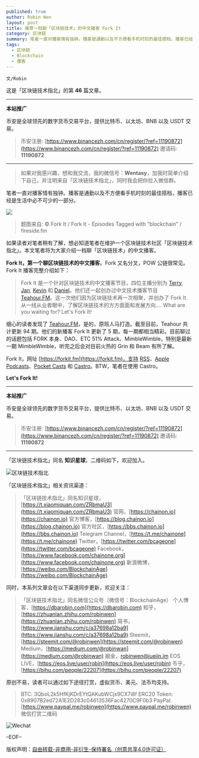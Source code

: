 ```yaml
---
published: true
author: Robin Wen
layout: post
title: 推荐一档聊「区块链技术」的中文播客 Fork It
category: 区块链
summary: 笔者一直对播客情有独钟。播客是通勤以及不方便看手机时刻的最佳搭档，播客已经是生活中必不可少的一部分。细心的读者发现了 Teahour.FM，是的，原班人马打造。截至目前，Teahour 共计更新 94 期。他们的新播客 Fork It 更新了 5 期，每一期都相当精彩。目前聊过的话题包括 FORK 本身、DAO、ETC 51% Attack、MimbleWimble，特别是最新一期 MimbleWimble，听完之后会对目前火热的 Grin 和 Beam 有所了解。
tags:
  - 区块链
  - Blockchain
  - 播客
---
```


`文/Robin`

这是「区块链技术指北」的第 **46** 篇文章。

***

**本站推广**

币安是全球领先的数字货币交易平台，提供比特币、以太坊、BNB 以及 USDT 交易。

> 币安注册: [https://www.binancezh.com/cn/register/?ref=11190872](https://www.binancezh.com/cn/register/?ref=11190872)
> 邀请码: **11190872**

***

> 如果对我感兴趣，想和我交流，我的微信号：**Wentasy**，加我时简单介绍下自己，并注明来自「区块链技术指北」，同时我会把你拉入微信群。

笔者一直对播客情有独钟。播客是通勤以及不方便看手机时刻的最佳搭档，播客已经是生活中必不可少的一部分。

![](https://cdn.dbarobin.com/fvbv8pO.jpg)

> 题图来自: © Fork It / Fork It - Episodes Tagged with “blockchain” / fireside.fm

如果读者对笔者稍有了解，想必知道笔者在维护一个区块链技术社区「区块链技术指北」。本文笔者将为大家介绍一档聊「区块链技术」的中文播客。

**Fork It，第一个聊区块链技术的中文播客**。Fork 又名分叉，POW 公链很常见。Fork It 播客完整介绍如下：

> Fork It 是一个针对区块链技术的中文播客节目，四位主播分别为 [Terry](https://twitter.com/poshboytl), [Jan](https://twitter.com/janhxie), [Kevin](https://twitter.com/knwang) 和 [Daniel](https://twitter.com/lgn21st)。他们还一起创办过中文技术播客节目 [Teahour.FM](http://teahour.fm/)。这一次他们因为区块链技术再一次相聚，并创办了 Fork It. 从一线从业者眼中，了解区块链技术的方方面面和发展方向.... What are you waiting for? Let's Fork It!

细心的读者发现了 [Teahour.FM](http://teahour.fm)，是的，原班人马打造。截至目前，Teahour 共计更新 94 期。他们的新播客 Fork It 更新了 5 期，每一期都相当精彩。目前聊过的话题包括 FORK 本身、DAO、ETC 51% Attack、MimbleWimble，特别是最新一期 MimbleWimble，听完之后会对目前火热的 Grin 和 Beam 有所了解。

Fork It，网址 [https://forkit.fm](https://forkit.fm)，支持 [RSS](https://forkit.fm/rss)、[Apple Podcasts](https://itunes.apple.com/cn/podcast/fork-it/id1440578671)、[Pocket Casts](https://pca.st/Ko7Z) 和 [Castro](https://castro.fm/podcast/c1368c71-6871-4d8e-8860-a154db765bf8)。BTW，笔者在使用 Castro。

**Let's Fork It!**

***

**本站推广**

币安是全球领先的数字货币交易平台，提供比特币、以太坊、BNB 以及 USDT 交易。

> 币安注册: [https://www.binancezh.com/cn/register/?ref=11190872](https://www.binancezh.com/cn/register/?ref=11190872)
> 邀请码: **11190872**

***

「区块链技术指北」同名 **知识星球**，二维码如下，欢迎加入。

![区块链技术指北](https://cdn.dbarobin.com/RBmpxTL.jpg)

「区块链技术指北」相关资讯渠道：

> 「区块链技术指北」同名知识星球，[https://t.xiaomiquan.com/ZRbmaU3](https://t.xiaomiquan.com/ZRbmaU3)
> 官网，[https://chainon.io](https://chainon.io)
> 官方博客，[https://blog.chainon.io](https://blog.chainon.io)
> 官方社区，[https://bbs.chainon.io](https://bbs.chainon.io)
> Telegram Channel，[https://t.me/chainone](https://t.me/chainone)
> Twitter，[https://twitter.com/bcageone](https://twitter.com/bcageone)
> Facebook，[https://www.facebook.com/chainone.org](https://www.facebook.com/chainone.org)
> 新浪微博，[https://weibo.com/BlockchainAge](https://weibo.com/BlockchainAge)

同时，本系列文章会在以下渠道同步更新，欢迎关注：

> 「区块链技术指北」同名微信公众号（微信号：BlockchainAge）
> 个人博客，[https://dbarobin.com](https://dbarobin.com)
> 知乎，[https://zhuanlan.zhihu.com/robinwen](https://zhuanlan.zhihu.com/robinwen)
> 简书，[https://www.jianshu.com/c/a37698a12ba9](https://www.jianshu.com/c/a37698a12ba9)
> Steemit，[https://steemit.com/@robinwen](https://steemit.com/@robinwen)
> Medium，[https://medium.com/@robinwan](https://medium.com/@robinwan)
> 掘金，[robinwen@juejin.im](https://juejin.im/user/5673ccae60b2260ee435f89a/posts)
> EOS LIVE，[https://eos.live/user/robin](https://eos.live/user/robin)
> 币乎，[https://bihu.com/people/22207](https://bihu.com/people/22207)

原创不易，读者可以通过如下途径打赏，虚拟货币、美元、法币均支持。

> BTC: 3QboL2k5HfKjKDrEYtQAKubWCjx9CX7i8f
> ERC20 Token: 0x8907B2ed72A1E2D283c04613536Fac4270C9F0b3
> PayPal: [https://www.paypal.me/robinwen](https://www.paypal.me/robinwen)
> 微信打赏二维码

![Wechat](https://cdn.dbarobin.com/SzoNl5b.jpg)

–EOF–

版权声明：[自由转载-非商用-非衍生-保持署名（创意共享4.0许可证）](http://creativecommons.org/licenses/by-nc-nd/4.0/deed.zh)

